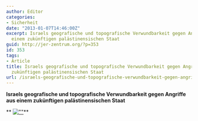 ```yaml
---
author: Editor
categories:
- Sicherheit
date: "2013-01-07T14:46:00Z"
excerpt: Israels geografische und topografische Verwundbarkeit gegen Angriffe aus
  einem zukünftigen palästinensischen Staat
guid: http://jer-zentrum.org/?p=353
id: 353
tags:
- Article
title: Israels geografische und topografische Verwundbarkeit gegen Angriffe aus einem
  zukünftigen palästinensischen Staat
url: /israels-geografische-und-topografische-verwundbarkeit-gegen-angriffe-aus-einem-zukunftigen-palastinensischen-staat/
---
```



**Israels geografische und topografische Verwundbarkeit gegen Angriffe aus einem zukünftigen palästinensischen Staat**





** [![""]("/UserFiles/Map2.jpg")]("http://jer-zentrum.org/UploadFiles/AttachedFiles/Israels%20Sicherheitsbed%C3%BCrfnisse.pdf")**
